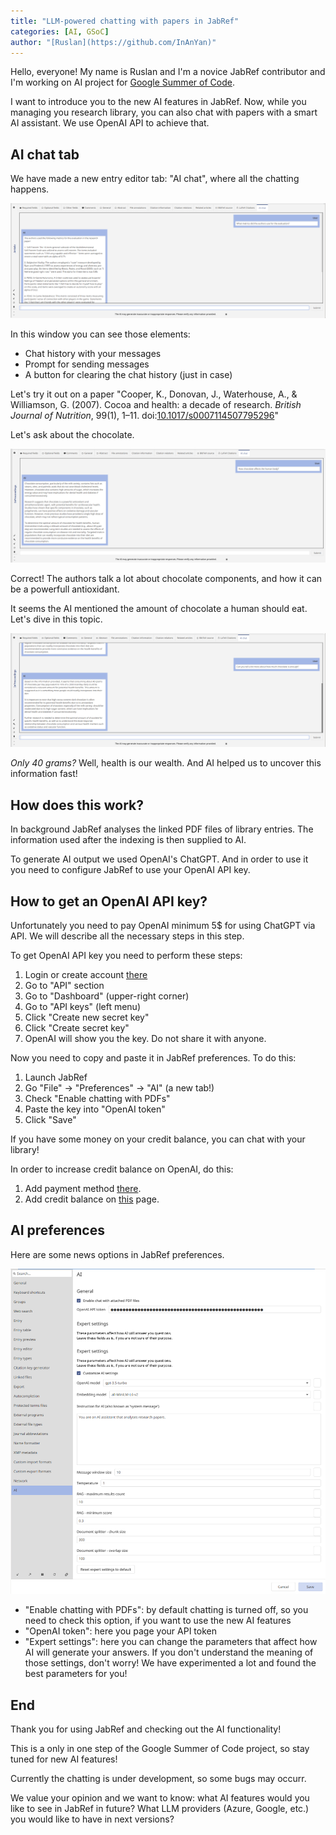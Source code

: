 ```yaml
---
title: "LLM-powered chatting with papers in JabRef"
categories: [AI, GSoC]
author: "[Ruslan](https://github.com/InAnYan)"
---
```


Hello, everyone! My name is Ruslan and I'm a novice JabRef contributor and I'm working on AI project for [Google Summer of Code](https://summerofcode.withgoogle.com/).

I want to introduce you to the new AI features in JabRef. Now, while you managing you research library, you can also chat with papers with a smart AI assistant. We use OpenAI API to achieve that.

## AI chat tab

We have made a new entry editor tab: "AI chat", where all the chatting happens.

![AI chat tab screenshot](../img/AiIntro.png)

In this window you can see those elements:

- Chat history with your messages
- Prompt for sending messages
- A button for clearing the chat history (just in case)

Let's try it out on a paper "Cooper, K., Donovan, J., Waterhouse, A., & Williamson, G. (2007). Cocoa and health: a decade of research. *British Journal of Nutrition*, 99(1), 1–11. doi:[10.1017/s0007114507795296](https://doi.org/10.1017/s0007114507795296)"

Let's ask about the chocolate.

![AI first question and answer](../img/AiQuestion1.png)

Correct! The authors talk a lot about chocolate components, and how it can be a powerfull antioxidant.

It seems the AI mentioned the amount of chocolate a human should eat. Let's dive in this topic.

![AI second question and answer](../img/AiQuestion2.png)

*Only 40 grams?* Well, health is our wealth. And AI helped us to uncover this information fast!

## How does this work?

In background JabRef analyses the linked PDF files of library entries. The information used after the indexing is then supplied to AI.

To generate AI output we used OpenAI's ChatGPT. And in order to use it you need to configure JabRef to use your OpenAI API key.

## How to get an OpenAI API key?

Unfortunately you need to pay OpenAI minimum 5$ for using ChatGPT via API. We will describe all the necessary steps in this step. 

To get OpenAI API key you need to perform these steps:

1. Login or create account [there](https://platform.openai.com/login?launch)
2. Go to "API" section
3. Go to "Dashboard" (upper-right corner)
4. Go to "API keys" (left menu)
5. Click "Create new secret key"
6. Click "Create secret key"
7. OpenAI will show you the key. Do not share it with anyone. 
    
Now you need to copy and paste it in JabRef preferences. To do this:

1. Launch JabRef
2. Go "File" -> "Preferences" -> "AI" (a new tab!)
3. Check "Enable chatting with PDFs"
3. Paste the key into "OpenAI token"
9. Click "Save"
    
If you have some money on your credit balance, you can chat with your library!

In order to increase credit balance on OpenAI, do this:

1. Add payment method [there](https://platform.openai.com/settings/organization/billing/payment-methods).
2. Add credit balance on [this](https://platform.openai.com/settings/organization/billing/overview) page.

## AI preferences

Here are some news options in JabRef preferences. 

![AI preferences](../img/AiPreferences.png)

- "Enable chatting with PDFs": by default chatting is turned off, so you need to check this option, if you want to use the new AI features
- "OpenAI token": here you page your API token
- "Expert settings": here you can change the parameters that affect how AI will generate your answers. If you don't understand the meaning of those settings, don't worry! We have experimented a lot and found the best parameters for you! 

## End

Thank you for using JabRef and checking out the AI functionality!

This is a only in one step of the Google Summer of Code project, so stay tuned for new AI features!

Currently the chatting is under development, so some bugs may occurr.

We value your opinion and we want to know: what AI features would you like to see in JabRef in future? What LLM providers (Azure, Google, etc.) you would like to have in next versions?
